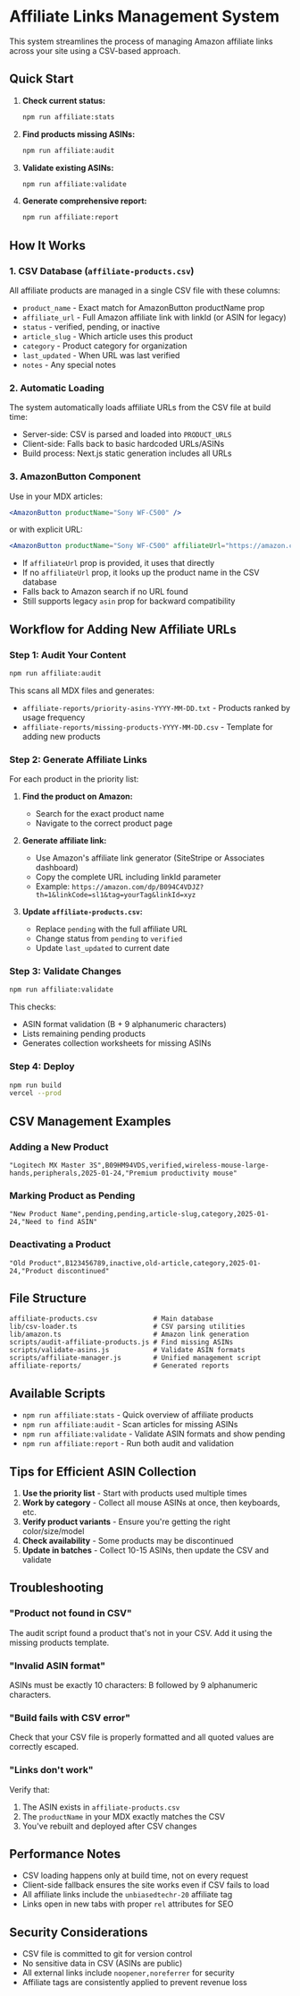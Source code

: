 # Affiliate Links Management System

This system streamlines the process of managing Amazon affiliate links across your site using a CSV-based approach.

## Quick Start

1. **Check current status:**
   ```bash
   npm run affiliate:stats
   ```

2. **Find products missing ASINs:**
   ```bash
   npm run affiliate:audit
   ```

3. **Validate existing ASINs:**
   ```bash
   npm run affiliate:validate
   ```

4. **Generate comprehensive report:**
   ```bash
   npm run affiliate:report
   ```

## How It Works

### 1. CSV Database (`affiliate-products.csv`)

All affiliate products are managed in a single CSV file with these columns:
- `product_name` - Exact match for AmazonButton productName prop
- `affiliate_url` - Full Amazon affiliate link with linkId (or ASIN for legacy)
- `status` - verified, pending, or inactive
- `article_slug` - Which article uses this product
- `category` - Product category for organization
- `last_updated` - When URL was last verified
- `notes` - Any special notes

### 2. Automatic Loading

The system automatically loads affiliate URLs from the CSV file at build time:
- Server-side: CSV is parsed and loaded into `PRODUCT_URLS`
- Client-side: Falls back to basic hardcoded URLs/ASINs
- Build process: Next.js static generation includes all URLs

### 3. AmazonButton Component

Use in your MDX articles:
```jsx
<AmazonButton productName="Sony WF-C500" />
```
or with explicit URL:
```jsx
<AmazonButton productName="Sony WF-C500" affiliateUrl="https://amazon.com/dp/B094C4VDJZ?tag=yourTag&linkId=xyz" />
```

- If `affiliateUrl` prop is provided, it uses that directly
- If no `affiliateUrl` prop, it looks up the product name in the CSV database
- Falls back to Amazon search if no URL found
- Still supports legacy `asin` prop for backward compatibility

## Workflow for Adding New Affiliate URLs

### Step 1: Audit Your Content
```bash
npm run affiliate:audit
```

This scans all MDX files and generates:
- `affiliate-reports/priority-asins-YYYY-MM-DD.txt` - Products ranked by usage frequency
- `affiliate-reports/missing-products-YYYY-MM-DD.csv` - Template for adding new products

### Step 2: Generate Affiliate Links

For each product in the priority list:

1. **Find the product on Amazon:**
   - Search for the exact product name
   - Navigate to the correct product page

2. **Generate affiliate link:**
   - Use Amazon's affiliate link generator (SiteStripe or Associates dashboard)
   - Copy the complete URL including linkId parameter
   - Example: `https://amazon.com/dp/B094C4VDJZ?th=1&linkCode=sl1&tag=yourTag&linkId=xyz`

3. **Update `affiliate-products.csv`:**
   - Replace `pending` with the full affiliate URL
   - Change status from `pending` to `verified`
   - Update `last_updated` to current date

### Step 3: Validate Changes
```bash
npm run affiliate:validate
```

This checks:
- ASIN format validation (B + 9 alphanumeric characters)
- Lists remaining pending products
- Generates collection worksheets for missing ASINs

### Step 4: Deploy
```bash
npm run build
vercel --prod
```

## CSV Management Examples

### Adding a New Product
```csv
"Logitech MX Master 3S",B09HM94VDS,verified,wireless-mouse-large-hands,peripherals,2025-01-24,"Premium productivity mouse"
```

### Marking Product as Pending
```csv
"New Product Name",pending,pending,article-slug,category,2025-01-24,"Need to find ASIN"
```

### Deactivating a Product
```csv
"Old Product",B123456789,inactive,old-article,category,2025-01-24,"Product discontinued"
```

## File Structure

```
affiliate-products.csv              # Main database
lib/csv-loader.ts                   # CSV parsing utilities
lib/amazon.ts                       # Amazon link generation
scripts/audit-affiliate-products.js # Find missing ASINs
scripts/validate-asins.js           # Validate ASIN formats
scripts/affiliate-manager.js        # Unified management script
affiliate-reports/                  # Generated reports
```

## Available Scripts

- `npm run affiliate:stats` - Quick overview of affiliate products
- `npm run affiliate:audit` - Scan articles for missing ASINs
- `npm run affiliate:validate` - Validate ASIN formats and show pending
- `npm run affiliate:report` - Run both audit and validation

## Tips for Efficient ASIN Collection

1. **Use the priority list** - Start with products used multiple times
2. **Work by category** - Collect all mouse ASINs at once, then keyboards, etc.
3. **Verify product variants** - Ensure you're getting the right color/size/model
4. **Check availability** - Some products may be discontinued
5. **Update in batches** - Collect 10-15 ASINs, then update the CSV and validate

## Troubleshooting

### "Product not found in CSV"
The audit script found a product that's not in your CSV. Add it using the missing products template.

### "Invalid ASIN format"
ASINs must be exactly 10 characters: B followed by 9 alphanumeric characters.

### "Build fails with CSV error"
Check that your CSV file is properly formatted and all quoted values are correctly escaped.

### "Links don't work"
Verify that:
1. The ASIN exists in `affiliate-products.csv`
2. The `productName` in your MDX exactly matches the CSV
3. You've rebuilt and deployed after CSV changes

## Performance Notes

- CSV loading happens only at build time, not on every request
- Client-side fallback ensures the site works even if CSV fails to load
- All affiliate links include the `unbiasedtechr-20` affiliate tag
- Links open in new tabs with proper `rel` attributes for SEO

## Security Considerations

- CSV file is committed to git for version control
- No sensitive data in CSV (ASINs are public)
- All external links include `noopener,noreferrer` for security
- Affiliate tags are consistently applied to prevent revenue loss